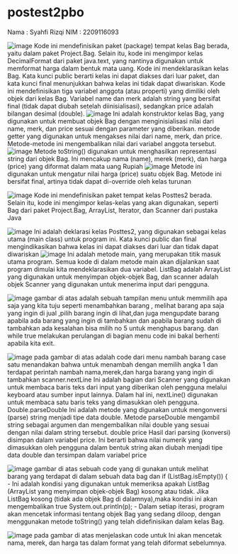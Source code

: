 # postest2pbo
Nama : Syahfi Rizqi
NIM  : 2209116093

![image](https://github.com/SyahfiRizqi05/postest2pbo/assets/127517301/fab6203c-c174-4054-b05f-41352d23da93)
Kode ini mendefinisikan paket (package) tempat kelas Bag berada, yaitu dalam paket Project.Bag.
Selain itu, kode ini mengimpor kelas DecimalFormat dari paket java.text, yang nantinya digunakan untuk memformat harga dalam bentuk mata uang.
Kode ini mendeklarasikan kelas Bag. Kata kunci public berarti kelas ini dapat diakses dari luar paket, dan kata kunci final menunjukkan bahwa kelas ini tidak dapat diwariskan.
Kode ini mendefinisikan tiga variabel anggota (atau properti) yang dimiliki oleh objek dari kelas Bag. Variabel name dan merk adalah string yang bersifat final (tidak dapat diubah setelah diinisialisasi),
sedangkan price adalah bilangan desimal (double).
![image](https://github.com/SyahfiRizqi05/postest2pbo/assets/127517301/44e111fd-78d1-4de8-9b44-f479a07d5b8c)
Ini adalah konstruktor kelas Bag, yang digunakan untuk membuat objek Bag dengan menginisialisasi nilai dari name, merk, dan price sesuai dengan parameter yang diberikan.
metode getter yang digunakan untuk mengakses nilai dari name, merk, dan price. Metode-metode ini mengembalikan nilai dari variabel anggota tersebut.
![image](https://github.com/SyahfiRizqi05/postest2pbo/assets/127517301/17ca2ade-53be-4285-9189-4fe5f14d2aae)
Metode toString() digunakan untuk menghasilkan representasi string dari objek Bag. Ini mencakup nama (name), merek (merk), dan harga (price) yang diformat dalam mata uang Rupiah
![image](https://github.com/SyahfiRizqi05/postest2pbo/assets/127517301/ab963f0a-ed5f-40f6-a7c3-422f8a52d54c)
Metode ini digunakan untuk mengatur nilai harga (price) suatu objek Bag. Metode ini bersifat final, artinya tidak dapat di-override oleh kelas turunan


![image](https://github.com/SyahfiRizqi05/postest2pbo/assets/127517301/5048805d-e151-4143-863b-97ecb586d580)
Kode ini mendefinisikan paket tempat kelas Posttes2 berada. Selain itu, kode ini mengimpor kelas-kelas yang akan digunakan, seperti Bag dari paket Project.Bag, ArrayList, Iterator, dan Scanner dari pustaka Java

![image](https://github.com/SyahfiRizqi05/postest2pbo/assets/127517301/8b561871-768a-44fb-bca1-2866c7fb23ad)
Ini adalah deklarasi kelas Posttes2, yang digunakan sebagai kelas utama (main class) untuk program ini. 
Kata kunci public dan final mengindikasikan bahwa kelas ini dapat diakses dari luar dan tidak dapat diwariskan
![image](https://github.com/SyahfiRizqi05/postest2pbo/assets/127517301/658556b8-1f50-43c0-9362-1a994bfdf661)
Ini adalah metode main, yang merupakan titik masuk utama program. Semua kode di dalam metode main akan dijalankan saat program dimulai
kita mendeklarasikan dua variabel. ListBag adalah ArrayList yang digunakan untuk menyimpan objek-objek Bag, dan scanner adalah objek Scanner yang digunakan untuk menerima input dari pengguna.

![image](https://github.com/SyahfiRizqi05/postest2pbo/assets/127517301/c5dd554a-14db-4ba2-8921-c6f999f96977)
gambar di atas adalah sebuah tampilan menu untuk memmilih apa saja yang kita tuju seperti menambahkan barang , melihat barang apa saja yang ingin di jual ,pilih barang ingin di lihat,dan juga mengupdate barang 
apabila ada barang yang ingin di tambahkan dan apabila barang sudah di tambahkan ada kesalahan bisa milih no 5 untuk menghapus barang. dan while true melakukan perulangan di bagian menu code ini bakal berhenti 
apabila kita exit.

![image](https://github.com/SyahfiRizqi05/postest2pbo/assets/127517301/1005bb7a-5959-4bc0-9b82-2ced22a9b694)
pada gambar di atas adalah code dari menu nambah barang case satu menandakan bahwa untuk menambah
dengan memilih angka 1 dan terdapat perintah nambah nama,merek,dan harga barang yang ingin di tambahkan
scanner.nextLine Ini adalah bagian dari Scanner yang digunakan untuk membaca baris teks dari input yang diberikan oleh pengguna melalui keyboard atau sumber input lainnya. Dalam hal ini, nextLine() digunakan untuk membaca satu baris teks yang dimasukkan oleh pengguna.
Double.parseDouble Ini adalah metode yang digunakan untuk mengonversi (parse) string menjadi tipe data double. Metode parseDouble mengambil string sebagai argumen dan mengembalikan nilai double yang sesuai dengan nilai dalam string tersebut.
double price Hasil dari parsing (konversi) disimpan dalam variabel price. Ini berarti bahwa nilai numerik yang dimasukkan oleh pengguna dalam bentuk string akan diubah menjadi tipe data double dan tersimpan dalam variabel price

![image](https://github.com/SyahfiRizqi05/postest2pbo/assets/127517301/d8b95722-def2-4cd3-a875-89cbc9f63786)
gambar di atas sebuah code yang di gunakan untuk melihat barang yang terdapat di dalam sebuah data bag dan
if (ListBag.isEmpty()) { - Ini adalah kondisi yang digunakan untuk memeriksa apakah ListBag (ArrayList yang menyimpan objek-objek Bag) kosong atau tidak. 
Jika ListBag kosong (tidak ada objek Bag di dalamnya),maka kondisi ini akan mengembalikan true System.out.println(p); - Dalam setiap iterasi, program akan mencetak informasi tentang objek Bag yang sedang diloop, 
dengan menggunakan metode toString() yang telah didefinisikan dalam kelas Bag.

![image](https://github.com/SyahfiRizqi05/postest2pbo/assets/127517301/149f0d51-7537-4d9f-b9be-295c75973ff7)
pada gambar di atas menjelaskan code untuk 
Ini akan mencetak nama, merek, dan harga tas dalam format yang telah diformat sebelumnya.

